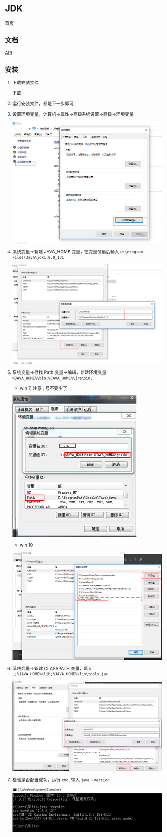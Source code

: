 # JDK

[首页](http://www.oracle.com/technetwork/java/javase/overview/index.html)

## 文档

[API](http://www.oracle.com/technetwork/java/api-141528.html)

## 安装

1.  下载安装文件

    [下载](http://www.oracle.com/technetwork/java/javase/downloads/jdk8-downloads-2133151.html)

2.  运行安装文件，都是下一步即可

3.  设置环境变量，计算机→属性→高级系统设置→高级→环境变量

    ![3.png](3.png) 

4.  系统变量→新建 JAVA_HOME 变量，在变量值最后输入 `D:\Program Files\Java\jdk1.8.0_131`

    ![4.png](4.png) 

5.  系统变量→寻找 Path 变量→编辑，新建环境变量 `%JAVA_HOME%\bin;%JAVA_HOME%\jre\bin;`

    * win 7, 注意 ; 号不要少了
        
    ![5_1.png](5_1.png) 

    * win 10
    
    ![5.png](5.png) 

6.  系统变量→新建 CLASSPATH 变量，填入 `.;%JAVA_HOME%\lib;%JAVA_HOME%\lib\tools.jar`

    ![6.png](6.png) 

7.  检验是否配置成功，运行 `cmd`, 输入 `java -version`

    ![7.png](7.png) 



